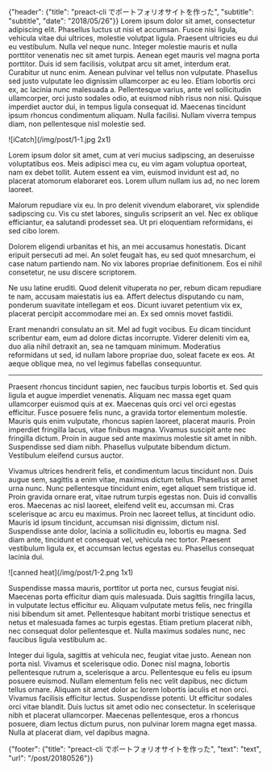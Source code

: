 {"header": {"title": "preact-cli でポートフォリオサイトを作った", "subtitle": "subtitle", "date": "2018/05/26"}}
Lorem ipsum dolor sit amet, consectetur adipiscing elit. Phasellus luctus ut nisi et accumsan. Fusce nisi ligula, vehicula vitae dui ultrices, molestie volutpat ligula. Praesent ultricies eu dui eu vestibulum. Nulla vel neque nunc. Integer molestie mauris et nulla porttitor venenatis nec sit amet turpis. Aenean eget mauris vel magna porta porttitor. Duis id sem facilisis, volutpat arcu sit amet, interdum erat. Curabitur ut nunc enim. Aenean pulvinar vel tellus non vulputate. Phasellus sed justo vulputate leo dignissim ullamcorper ac eu leo. Etiam lobortis orci ex, ac lacinia nunc malesuada a. Pellentesque varius, ante vel sollicitudin ullamcorper, orci justo sodales odio, at euismod nibh risus non nisi. Quisque imperdiet auctor dui, in tempus ligula consequat id. Maecenas tincidunt ipsum rhoncus condimentum aliquam. Nulla facilisi. Nullam viverra tempus diam, non pellentesque nisl molestie sed.

![iCatch](/img/post/1-1.jpg 2x1)

Lorem ipsum dolor sit amet, cum at veri mucius sadipscing, an deseruisse voluptatibus eos. Meis adipisci mea cu, eu vim agam voluptua oporteat, nam ex debet tollit. Autem essent ea vim, euismod invidunt est ad, no placerat atomorum elaboraret eos. Lorem ullum nullam ius ad, no nec lorem laoreet.

Malorum repudiare vix eu. In pro delenit vivendum elaboraret, vix splendide sadipscing cu. Vis cu stet labores, singulis scripserit an vel. Nec ex oblique efficiantur, ea salutandi prodesset sea. Ut pri eloquentiam reformidans, ei sed cibo lorem.

Dolorem eligendi urbanitas et his, an mei accusamus honestatis. Dicant eripuit persecuti ad mei. An solet feugait has, eu sed quot mnesarchum, ei case natum partiendo nam. No vix labores propriae definitionem. Eos ei nihil consetetur, ne usu discere scriptorem.

Ne usu latine eruditi. Quod delenit vituperata no per, rebum dicam repudiare te nam, accusam maiestatis ius ea. Affert delectus disputando cu nam, ponderum suavitate intellegam et eos. Dicunt iuvaret petentium vix ex, placerat percipit accommodare mei an. Ex sed omnis movet fastidii.

Erant menandri consulatu an sit. Mel ad fugit vocibus. Eu dicam tincidunt scribentur eam, eum ad dolore dictas incorrupte. Viderer deleniti vim ea, duo alia nihil detraxit an, sea ne tamquam minimum. Moderatius reformidans ut sed, id nullam labore propriae duo, soleat facete ex eos. At aeque oblique mea, no vel legimus fabellas consequuntur.

---

Praesent rhoncus tincidunt sapien, nec faucibus turpis lobortis et. Sed quis ligula et augue imperdiet venenatis. Aliquam nec massa eget quam ullamcorper euismod quis at ex. Maecenas quis orci vel orci egestas efficitur. Fusce posuere felis nunc, a gravida tortor elementum molestie. Mauris quis enim vulputate, rhoncus sapien laoreet, placerat mauris. Proin imperdiet fringilla lacus, vitae finibus magna. Vivamus suscipit ante nec fringilla dictum. Proin in augue sed ante maximus molestie sit amet in nibh. Suspendisse sed diam nibh. Phasellus vulputate bibendum dictum. Vestibulum eleifend cursus auctor.

Vivamus ultrices hendrerit felis, et condimentum lacus tincidunt non. Duis augue sem, sagittis a enim vitae, maximus dictum tellus. Phasellus sit amet urna nunc. Nunc pellentesque tincidunt enim, eget aliquet sem tristique id. Proin gravida ornare erat, vitae rutrum turpis egestas non. Duis id convallis eros. Maecenas ac nisl laoreet, eleifend velit eu, accumsan mi. Cras scelerisque ac arcu eu maximus. Proin nec laoreet tellus, at tincidunt odio. Mauris id ipsum tincidunt, accumsan nisi dignissim, dictum nisl. Suspendisse ante dolor, lacinia a sollicitudin eu, lobortis eu magna. Sed diam ante, tincidunt et consequat vel, vehicula nec tortor. Praesent vestibulum ligula ex, et accumsan lectus egestas eu. Phasellus consequat lacinia dui.

![canned heat](/img/post/1-2.png 1x1)

Suspendisse massa mauris, porttitor ut porta nec, cursus feugiat nisi. Maecenas porta efficitur diam quis malesuada. Duis sagittis fringilla lacus, in vulputate lectus efficitur eu. Aliquam vulputate metus felis, nec fringilla nisi bibendum sit amet. Pellentesque habitant morbi tristique senectus et netus et malesuada fames ac turpis egestas. Etiam pretium placerat nibh, nec consequat dolor pellentesque et. Nulla maximus sodales nunc, nec faucibus ligula vestibulum ac.

Integer dui ligula, sagittis at vehicula nec, feugiat vitae justo. Aenean non porta nisl. Vivamus et scelerisque odio. Donec nisl magna, lobortis pellentesque rutrum a, scelerisque a arcu. Pellentesque eu felis eu ipsum posuere euismod. Nullam elementum felis nec velit dapibus, nec dictum tellus ornare. Aliquam sit amet dolor ac lorem lobortis iaculis et non orci. Vivamus facilisis efficitur lectus. Suspendisse potenti. Ut efficitur sodales orci vitae blandit. Duis luctus sit amet odio nec consectetur. In scelerisque nibh et placerat ullamcorper. Maecenas pellentesque, eros a rhoncus posuere, diam lectus dictum purus, non pulvinar lorem magna eget massa. Nulla at placerat diam, vel dapibus magna.

{"footer": {"title": "preact-cli でポートフォリオサイトを作った", "text": "text", "url": "/post/20180526"}}